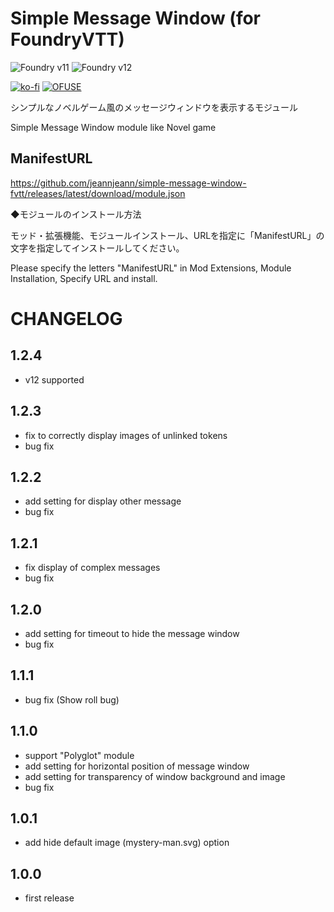 # Simple Message Window (for FoundryVTT)

![Foundry v11](https://img.shields.io/badge/foundry-v11-green)
![Foundry v12](https://img.shields.io/badge/foundry-v12-green)

[![ko-fi](https://ko-fi.com/img/githubbutton_sm.svg)](https://ko-fi.com/X8X415YUSP)
[![OFUSE](https://img.shields.io/badge/OFUSE-9cf.svg?style=for-the-badge)](https://ofuse.me/o?uid=81619)

シンプルなノベルゲーム風のメッセージウィンドウを表示するモジュール

Simple Message Window module like Novel game

## ManifestURL

https://github.com/jeannjeann/simple-message-window-fvtt/releases/latest/download/module.json

◆モジュールのインストール方法

モッド・拡張機能、モジュールインストール、URLを指定に「ManifestURL」の文字を指定してインストールしてください。

Please specify the letters "ManifestURL" in Mod Extensions, Module Installation, Specify URL and install.

# CHANGELOG

## 1.2.4
- v12 supported

## 1.2.3
- fix to correctly display images of unlinked tokens
- bug fix

## 1.2.2
- add setting for display other message
- bug fix

## 1.2.1
- fix display of complex messages
- bug fix

## 1.2.0
- add setting for timeout to hide the message window
- bug fix

## 1.1.1
- bug fix (Show roll bug)

## 1.1.0
- support "Polyglot" module
- add setting for horizontal position of message window
- add setting for transparency of window background and image
- bug fix

## 1.0.1
- add hide default image (mystery-man.svg) option

## 1.0.0
- first release